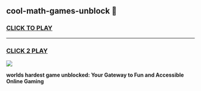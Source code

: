 
## cool-math-games-unblock 👋
<h3>
<a href="https://premium.freeplayer.one?title=cool-math-games-unblock&ref=14F">CLICK TO PLAY</a></h3>
<hr>

<h3>
<a href="https://premium.freeplayer.one?title=cool-math-games-unblock&ref=14F">CLICK 2 PLAY</a>
  
</h3>

<a href="https://premium.freeplayer.one?title=cool-math-games-unblock&ref=12F/"><img src="https://clearcache.store/games.png"></a>


**worlds hardest game unblocked: Your Gateway to Fun and Accessible Online Gaming**
